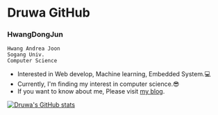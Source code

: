 # Druwa GitHub

### **HwangDongJun**<br>
`Hwang Andrea Joon`<br>
`Sogang Univ.`<br>
`Computer Science`<br>

- Interested in Web develop, Machine learning, Embedded System.💻
- Currently, I'm finding my interest in computer science.😎
- If you want to know about me, Please visit <a href="https://velog.io/@wbsl0427">my blog</a>.

<!---
Druwa-git/Druwa-git is a ✨ special ✨ repository because its `README.md` (this file) appears on your GitHub profile.
You can click the Preview link to take a look at your changes.
--->

[![Druwa's GitHub stats](https://github-readme-stats.vercel.app/api?username=Druwa-git&count_private=true&show_icons=true&theme=dark)](https://github.com/anuraghazra/github-readme-stats)  
